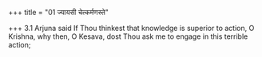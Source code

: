 +++
title = "01 ज्यायसी चेत्कर्मणस्ते"

+++
3.1 Arjuna said If Thou thinkest that knowledge is superior to action, O
Krishna, why then, O Kesava, dost Thou ask me to engage in this terrible
action;
